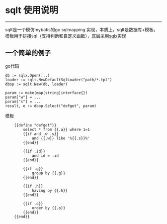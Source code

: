 # sqlt 使用说明
---
sqlt是一个模仿mybatis的go sqlmapping 实现，本质上，sqlt是数据库+模板，模板用于拼接sql（支持判断和自定义函数），底层采用[sqlx](https://github.com/jmoiron/sqlx)实现

## 一个简单的例子

go代码  

	db := sqlx.Open(...)
	loader := sqlt.NewDefaultSqlLoader("path/*.tpl")
	dbop := sqlt.New(db, loader)

	param := make(map[string]interface{})
	param["w"] = ...
	param["s"] = ...
	result, e := dbop.Select("defget", param)

模板

		{{define "defget"}}
			select * from {{.a}} where 1=1
			{{if and .w .s}}
				and {{.w}} like '%{{.s}}%'
			{{end}}

			{{if .id}}
				and id = :id
			{{end}}
			
			{{if .g}}
				group by {{.g}}
			{{end}}
			
			{{if .h}}
				having by {{.h}}
			{{end}}
			
			{{if .o}}
				order by {{.o}}
			{{end}} 
		{{end}}
